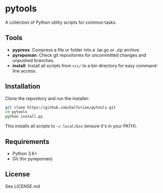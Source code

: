 # pytools

A collection of Python utility scripts for common tasks.

## Tools

- **pypress**: Compress a file or folder into a .tar.gz or .zip archive.
- **pyrepoman**: Check git repositories for uncommitted changes and unpushed branches.
- **install**: Install all scripts from `src/` to a bin directory for easy command-line access.

## Installation

Clone the repository and run the installer:

```bash
git clone https://github.com/Galfurian/pytools.git
cd pytools
python install.py
```

This installs all scripts to `~/.local/bin` (ensure it's in your PATH).

## Requirements

- Python 3.6+
- Git (for pyrepoman)

## License

See LICENSE.md
